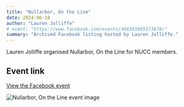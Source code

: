 ```yaml
---
title: "Nullarbor, On the Line"
date: 2024-06-18
author: "Lauren Jolliffe"
# event: "https://www.facebook.com/events/468301605573878/"
summary: "Archived Facebook listing hosted by Lauren Jolliffe."
---
```

Lauren Jolliffe organised Nullarbor, On the Line for NUCC members.

## Event link

[View the Facebook event](https://www.facebook.com/events/468301605573878/)

![Nullarbor, On the Line event image](/trip/event-images/20240618_nullarbor_on_the_line.jpg)
